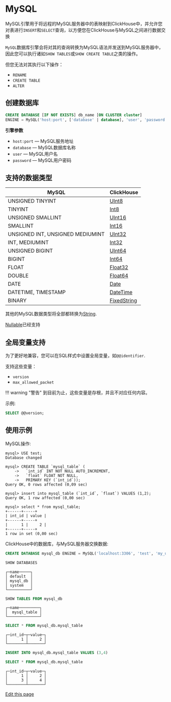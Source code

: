 # MySQL

MySQL引擎用于将远程的MySQL服务器中的表映射到ClickHouse中，并允许您对表进行`INSERT`和`SELECT`查询，以方便您在ClickHouse与MySQL之间进行数据交换

`MySQL`数据库引擎会将对其的查询转换为MySQL语法并发送到MySQL服务器中，因此您可以执行诸如`SHOW TABLES`或`SHOW CREATE TABLE`之类的操作。

但您无法对其执行以下操作：

- `RENAME`
- `CREATE TABLE`
- `ALTER`

## 创建数据库[](https://clickhouse.com/docs/zh/engines/database-engines/mysql#creating-a-database)

```sql
CREATE DATABASE [IF NOT EXISTS] db_name [ON CLUSTER cluster]
ENGINE = MySQL('host:port', ['database' | database], 'user', 'password')
```



**引擎参数**

- `host:port` — MySQL服务地址
- `database` — MySQL数据库名称
- `user` — MySQL用户名
- `password` — MySQL用户密码

## 支持的数据类型[](https://clickhouse.com/docs/zh/engines/database-engines/mysql#data_types-support)

| MySQL                            | ClickHouse                                                   |
| -------------------------------- | ------------------------------------------------------------ |
| UNSIGNED TINYINT                 | [UInt8](https://clickhouse.com/docs/zh/sql-reference/data-types/int-uint) |
| TINYINT                          | [Int8](https://clickhouse.com/docs/zh/sql-reference/data-types/int-uint) |
| UNSIGNED SMALLINT                | [UInt16](https://clickhouse.com/docs/zh/sql-reference/data-types/int-uint) |
| SMALLINT                         | [Int16](https://clickhouse.com/docs/zh/sql-reference/data-types/int-uint) |
| UNSIGNED INT, UNSIGNED MEDIUMINT | [UInt32](https://clickhouse.com/docs/zh/sql-reference/data-types/int-uint) |
| INT, MEDIUMINT                   | [Int32](https://clickhouse.com/docs/zh/sql-reference/data-types/int-uint) |
| UNSIGNED BIGINT                  | [UInt64](https://clickhouse.com/docs/zh/sql-reference/data-types/int-uint) |
| BIGINT                           | [Int64](https://clickhouse.com/docs/zh/sql-reference/data-types/int-uint) |
| FLOAT                            | [Float32](https://clickhouse.com/docs/zh/sql-reference/data-types/float) |
| DOUBLE                           | [Float64](https://clickhouse.com/docs/zh/sql-reference/data-types/float) |
| DATE                             | [Date](https://clickhouse.com/docs/zh/sql-reference/data-types/date) |
| DATETIME, TIMESTAMP              | [DateTime](https://clickhouse.com/docs/zh/sql-reference/data-types/datetime) |
| BINARY                           | [FixedString](https://clickhouse.com/docs/zh/sql-reference/data-types/fixedstring) |

其他的MySQL数据类型将全部都转换为[String](https://clickhouse.com/docs/zh/sql-reference/data-types/string).

[Nullable](https://clickhouse.com/docs/zh/sql-reference/data-types/nullable)已经支持

## 全局变量支持[](https://clickhouse.com/docs/zh/engines/database-engines/mysql#global-variables-support)

为了更好地兼容，您可以在SQL样式中设置全局变量，如`@@identifier`.

支持这些变量：

- `version`
- `max_allowed_packet`

!!! warning "警告" 到目前为止，这些变量是存根，并且不对应任何内容。

示例:

```sql
SELECT @@version;
```



## 使用示例[](https://clickhouse.com/docs/zh/engines/database-engines/mysql#examples-of-use)

MySQL操作:

```text
mysql> USE test;
Database changed

mysql> CREATE TABLE `mysql_table` (
    ->   `int_id` INT NOT NULL AUTO_INCREMENT,
    ->   `float` FLOAT NOT NULL,
    ->   PRIMARY KEY (`int_id`));
Query OK, 0 rows affected (0,09 sec)

mysql> insert into mysql_table (`int_id`, `float`) VALUES (1,2);
Query OK, 1 row affected (0,00 sec)

mysql> select * from mysql_table;
+------+-----+
| int_id | value |
+------+-----+
|      1 |     2 |
+------+-----+
1 row in set (0,00 sec)
```



ClickHouse中的数据库，与MySQL服务器交换数据:

```sql
CREATE DATABASE mysql_db ENGINE = MySQL('localhost:3306', 'test', 'my_user', 'user_password')
```



```sql
SHOW DATABASES
```



```text
┌─name─────┐
│ default  │
│ mysql_db │
│ system   │
└──────────┘
```



```sql
SHOW TABLES FROM mysql_db
```



```text
┌─name─────────┐
│  mysql_table │
└──────────────┘
```



```sql
SELECT * FROM mysql_db.mysql_table
```



```text
┌─int_id─┬─value─┐
│      1 │     2 │
└────────┴───────┘
```



```sql
INSERT INTO mysql_db.mysql_table VALUES (3,4)
```



```sql
SELECT * FROM mysql_db.mysql_table
```



```text
┌─int_id─┬─value─┐
│      1 │     2 │
│      3 │     4 │
└────────┴───────┘
```



[Edit this page](https://github.com/ClickHouse/ClickHouse/tree/master/docs/zh/engines/database-engines/mysql.md)